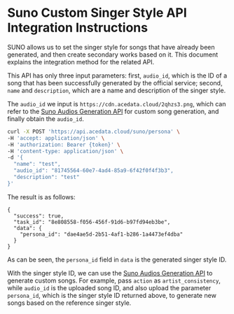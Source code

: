 # Suno Custom Singer Style API Integration Instructions

SUNO allows us to set the singer style for songs that have already been generated, and then create secondary works based on it. This document explains the integration method for the related API.

This API has only three input parameters: first, `audio_id`, which is the ID of a song that has been successfully generated by the official service; second, `name` and `description`, which are a name and description of the singer style.

The `audio_id` we input is `https://cdn.acedata.cloud/2qhzs3.png`, which can refer to the [Suno Audios Generation API](https://platform.acedata.cloud/documents/4da95d9d-7722-4a72-857d-bf6be86036e9) for custom song generation, and finally obtain the `audio_id`.

```bash
curl -X POST 'https://api.acedata.cloud/suno/persona' \
-H 'accept: application/json' \
-H 'authorization: Bearer {token}' \
-H 'content-type: application/json' \
-d '{
  "name": "test",
  "audio_id": "81745564-60e7-4ad4-85a9-6f42f0f4f3b3",
  "description": "test"
}'
```

The result is as follows:

```
{
  "success": true,
  "task_id": "8e808558-f056-456f-91d6-b97fd94eb3be",
  "data": {
    "persona_id": "dae4ae5d-2b51-4af1-b286-1a4473ef4dba"
  }
}
```

As can be seen, the `persona_id` field in `data` is the generated singer style ID.

With the singer style ID, we can use the [Suno Audios Generation API](https://platform.acedata.cloud/documents/4da95d9d-7722-4a72-857d-bf6be86036e9) to generate custom songs. For example, pass `action` as `artist_consistency`, while `audio_id` is the uploaded song ID, and also upload the parameter `persona_id`, which is the singer style ID returned above, to generate new songs based on the reference singer style.